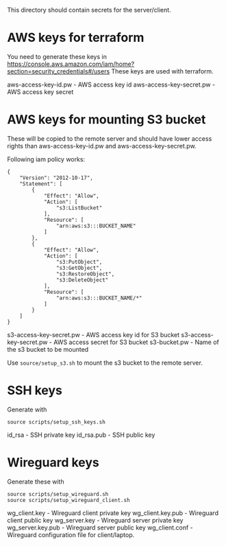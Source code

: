 This directory should contain secrets for the server/client.

# AWS keys for terraform

You need to generate these keys in https://console.aws.amazon.com/iam/home?section=security_credentials#/users
These keys are used with terraform.

aws-access-key-id.pw - AWS access key id
aws-access-key-secret.pw - AWS access key secret

# AWS keys for mounting S3 bucket

These will be copied to the remote server and should have lower access rights than aws-access-key-id.pw and aws-access-key-secret.pw.

Following iam policy works:

```
{
    "Version": "2012-10-17",
    "Statement": [
        {
            "Effect": "Allow",
            "Action": [
                "s3:ListBucket"
            ],
            "Resource": [
                "arn:aws:s3:::BUCKET_NAME"
            ]
        },
        {
            "Effect": "Allow",
            "Action": [
                "s3:PutObject",
                "s3:GetObject",
                "s3:RestoreObject",
                "s3:DeleteObject"
            ],
            "Resource": [
                "arn:aws:s3:::BUCKET_NAME/*"
            ]
        }
    ]
}
```

s3-access-key-secret.pw - AWS access key id for S3 bucket
s3-access-key-secret.pw - AWS access secret for S3 bucket
s3-bucket.pw - Name of the s3 bucket to be mounted

Use `source/setup_s3.sh` to mount the s3 bucket to the remote server.

# SSH keys

Generate with
```
source scripts/setup_ssh_keys.sh
```

id_rsa - SSH private key
id_rsa.pub - SSH public key


# Wireguard keys

Generate these with 
```
source scripts/setup_wireguard.sh
source scripts/setup_wireguard_client.sh
```

wg_client.key - Wireguard client private key
wg_client.key.pub - Wireguard client public key
wg_server.key - Wireguard server private key
wg_server.key.pub - Wireguard server public key
wg_client.conf - Wireguard configuration file for client/laptop.
